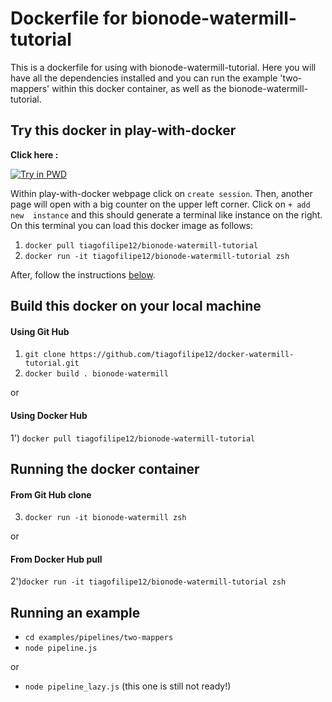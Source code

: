 # Dockerfile for bionode-watermill-tutorial

This is a dockerfile for using with bionode-watermill-tutorial. Here you will
 have all the dependencies installed and you can run the example 'two-mappers' 
 within this docker container, as well as the bionode-watermill-tutorial.

## Try this docker in play-with-docker

**Click here :**
   
[![Try in PWD](https://cdn.rawgit.com/play-with-docker/stacks/cff22438/assets/images/button.png)](http://labs.play-with-docker.com/)

Within play-with-docker webpage click on `create session`. Then, another page
 will open with a big counter on the upper left corner. Click on `+ add new 
 instance` and this should generate a terminal like instance on the right. On
  this terminal you can load this docker image as follows:

1) `docker pull tiagofilipe12/bionode-watermill-tutorial`
2) `docker run -it tiagofilipe12/bionode-watermill-tutorial zsh`

After, follow the instructions [below](#running-an-example).
 
## Build this docker on your local machine

#### Using Git Hub

1) `git clone https://github.com/tiagofilipe12/docker-watermill-tutorial.git`
2) `docker build . bionode-watermill`

or

#### Using Docker Hub

1') `docker pull tiagofilipe12/bionode-watermill-tutorial`

## Running the docker container

#### From Git Hub clone
3) `docker run -it bionode-watermill zsh`

or

#### From Docker Hub pull

2')`docker run -it tiagofilipe12/bionode-watermill-tutorial zsh`

## Running an example
* `cd examples/pipelines/two-mappers`
* `node pipeline.js`

or
* `node pipeline_lazy.js` (this one is still not ready!)